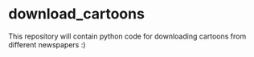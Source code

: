 download_cartoons
=================

This repository will contain python code for downloading cartoons from different newspapers :)
